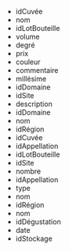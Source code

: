 - idCuvée
- nom
- idLotBouteille
- volume
- degré
- prix
- couleur
- commentaire
- millésime
- idDomaine
- idSite
- description
- idDomaine
- nom
- idRégion
- idCuvée
- idAppellation
- idLotBouteille
- idSite
- nombre
- idAppellation
- type
- nom
- idRégion
- nom
- idDégustation
- date
- idStockage